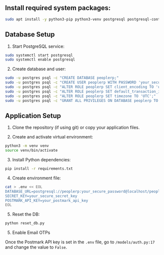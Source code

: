 ## Install required system packages:
```bash
sudo apt install -y python3-pip python3-venv postgresql postgresql-contrib nginx
```

## Database Setup

1. Start PostgreSQL service:
```bash
sudo systemctl start postgresql
sudo systemctl enable postgresql
```

2. Create database and user:
```bash
sudo -u postgres psql -c "CREATE DATABASE peoplerp;"
sudo -u postgres psql -c "CREATE USER peoplerp WITH PASSWORD 'your_secure_password';"
sudo -u postgres psql -c "ALTER ROLE peoplerp SET client_encoding TO 'utf8';"
sudo -u postgres psql -c "ALTER ROLE peoplerp SET default_transaction_isolation TO 'read committed';"
sudo -u postgres psql -c "ALTER ROLE peoplerp SET timezone TO 'UTC';"
sudo -u postgres psql -c "GRANT ALL PRIVILEGES ON DATABASE peoplerp TO peoplerp;"
```

## Application Setup

1. Clone the repository (if using git) or copy your application files.

2. Create and activate virtual environment:
```bash
python3 -m venv venv
source venv/bin/activate
```

3. Install Python dependencies:
```bash
pip install -r requirements.txt
```

4. Create environment file:
```bash
cat > .env << EOL
DATABASE_URL=postgresql://peoplerp:your_secure_password@localhost/peoplerp
SECRET_KEY=your_secure_secret_key
POSTMARK_API_KEY=your_postmark_api_key
EOL
```

5. Reset the DB:
```bash
python reset_db.py
```

5. Enable Email OTPs

Once the Postmark API key is set in the `.env` file, go to `/models/auth.py:17` and change the value to `False`.
